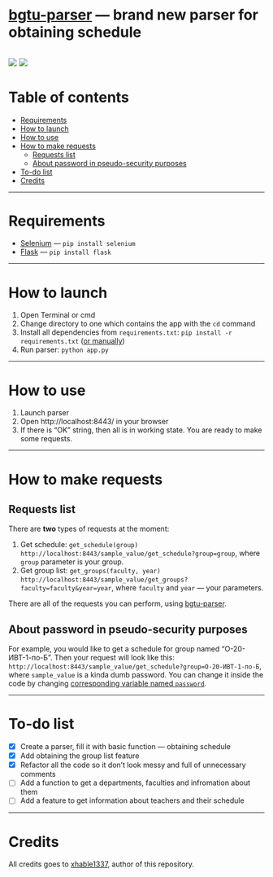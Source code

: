 # [bgtu-parser](https://github.com/xhable1337/bgtu-parser) ­­— brand new parser for obtaining schedule <!-- omit in toc -->

![](https://badgen.net/badge/python/3.7.3/green) [![](https://badgen.net/badge/icon/xhable?icon=telegram&label)](https://t.me/xhable) <!-- omit in toc -->
----------

# Table of contents <!-- omit in toc -->
- [Requirements](#requirements)
- [How to launch](#how-to-launch)
- [How to use](#how-to-use)
- [How to make requests](#how-to-make-requests)
  - [Requests list](#requests-list)
  - [About password in pseudo-security purposes](#about-password-in-pseudo-security-purposes)
- [To-do list](#to-do-list)
- [Credits](#credits)

----------

# Requirements
- [Selenium](https://pypi.org/project/selenium/) — `pip install selenium`
- [Flask](https://pypi.org/project/Flask/) — `pip install flask`

----------

# How to launch
1. Open Terminal or cmd
2. Change directory to one which contains the app with the `cd` command
3. Install all dependencies from `requirements.txt`: `pip install -r requirements.txt` ([or manually](#requirements))
4. Run parser: `python app.py`

----------

# How to use
1. Launch parser
2. Open http://localhost:8443/ in your browser
3. If there is “OK” string, then all is in working state. You are ready to make some requests.

----------

# How to make requests
## Requests list
There are **two** types of requests at the moment:
1. Get schedule: `get_schedule(group)`
`http://localhost:8443/sample_value/get_schedule?group=group`, where `group` parameter is your group.
2. Get group list: `get_groups(faculty, year)`
`http://localhost:8443/sample_value/get_groups?faculty=faculty&year=year`, where `faculty` and `year` — your parameters.

There are all of the requests you can perform, using [bgtu-parser](https://github.com/xhable1337/bgtu-parser).

## About password in pseudo-security purposes
For example, you would like to get a schedule for group named “О-20-ИВТ-1-по-Б”. Then your request will look like this:
`http://localhost:8443/sample_value/get_schedule?group=О-20-ИВТ-1-по-Б`, where `sample_value` is a kinda dumb password. You can change it inside the code by changing [corresponding variable named `password`](https://github.com/xhable1337/bgtu-parser/blob/ed3dbff6a5f800c53ce22b3000f2803dd08799b9/app.py#L39).


----------

# To-do list
- [x] Create a parser, fill it with basic function — obtaining schedule
- [x] Add obtaining the group list feature
- [x] Refactor all the code so it don’t look messy and full of unnecessary comments
- [ ] Add a function to get a departments, faculties and infromation about them
- [ ] Add a feature to get information about teachers and their schedule

----------

# Credits
All credits goes to [xhable1337](https://github.com/xhable1337), author of this repository. 